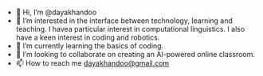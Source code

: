 - 👋 Hi, I’m @dayakhandoo
- 👀 I’m interested in the interface between technology, learning and teaching. I havea particular interest in computational linguistics. I also have a keen interest in coding and robotics.
- 🌱 I’m currently learning the basics of coding.
- 💞️ I’m looking to collaborate on creating an AI-powered online classroom. 
- 📫 How to reach me dayakhandoo@gmail.com
<!---
dayakhandoo/dayakhandoo is a ✨ special ✨ repository because its `README.md` (this file) appears on your GitHub profile.
You can click the Preview link to take a look at your changes.
--->
